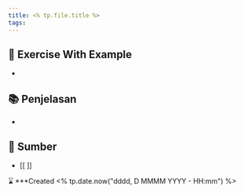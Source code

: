 ```yaml
---
title: <% tp.file.title %>
tags:
---
```

## 💪 Exercise With Example
- 

## 📚 Penjelasan
-  

## 🔗 Sumber
- [[ ]]

⌛ ***Created <% tp.date.now("dddd, D MMMM YYYY - HH:mm") %>